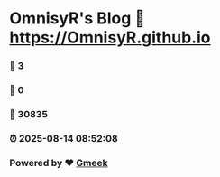 # OmnisyR's Blog :link: https://OmnisyR.github.io 
### :page_facing_up: [3](https://OmnisyR.github.io/tag.html) 
### :speech_balloon: 0 
### :hibiscus: 30835 
### :alarm_clock: 2025-08-14 08:52:08 
### Powered by :heart: [Gmeek](https://github.com/Meekdai/Gmeek)
